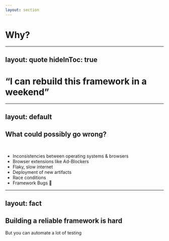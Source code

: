 ```yaml
---
layout: section
---
```


# Why?

<!--
So why is it important to test the reliablity of your framework? I want to show you some examples.
-->

---
layout: quote
hideInToc: true
---

# “I can rebuild this framework in a weekend”

<!--
You surely have seen such comments on the internet. But I'm then always thinking...
-->

---
layout: default
---

## What could possibly go wrong?

<br />

<v-clicks>

- Inconsistencies between operating systems & browsers
- Browser extensions like Ad-Blockers
- Flaky, slow internet
- Deployment of new artifacts
- Race conditions
- Framework Bugs 🐞

</v-clicks>

<!--
... A lot of things can go wrong
-->

---
layout: fact
---

## Building a reliable framework is hard

<v-click>

But you can automate a lot of testing

</v-click>

<!--
And your testing coverage won't be perfect right from the start...
-->